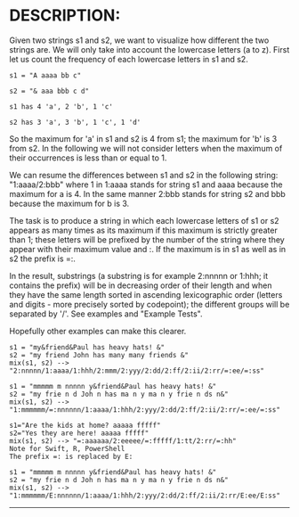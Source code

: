 # DESCRIPTION:
Given two strings s1 and s2, we want to visualize how different the two strings are. We will only take into account the lowercase letters (a to z). First let us count the frequency of each lowercase letters in s1 and s2.

    s1 = "A aaaa bb c"

    s2 = "& aaa bbb c d"

    s1 has 4 'a', 2 'b', 1 'c'

    s2 has 3 'a', 3 'b', 1 'c', 1 'd'

So the maximum for 'a' in s1 and s2 is 4 from s1; the maximum for 'b' is 3 from s2. In the following we will not consider letters when the maximum of their occurrences is less than or equal to 1.

We can resume the differences between s1 and s2 in the following string: "1:aaaa/2:bbb" where 1 in 1:aaaa stands for string s1 and aaaa because the maximum for a is 4. In the same manner 2:bbb stands for string s2 and bbb because the maximum for b is 3.

The task is to produce a string in which each lowercase letters of s1 or s2 appears as many times as its maximum if this maximum is strictly greater than 1; these letters will be prefixed by the number of the string where they appear with their maximum value and :. If the maximum is in s1 as well as in s2 the prefix is =:.

In the result, substrings (a substring is for example 2:nnnnn or 1:hhh; it contains the prefix) will be in decreasing order of their length and when they have the same length sorted in ascending lexicographic order (letters and digits - more precisely sorted by codepoint); the different groups will be separated by '/'. See examples and "Example Tests".

Hopefully other examples can make this clearer.

    s1 = "my&friend&Paul has heavy hats! &"
    s2 = "my friend John has many many friends &"
    mix(s1, s2) --> "2:nnnnn/1:aaaa/1:hhh/2:mmm/2:yyy/2:dd/2:ff/2:ii/2:rr/=:ee/=:ss"

    s1 = "mmmmm m nnnnn y&friend&Paul has heavy hats! &"
    s2 = "my frie n d Joh n has ma n y ma n y frie n ds n&"
    mix(s1, s2) --> "1:mmmmmm/=:nnnnnn/1:aaaa/1:hhh/2:yyy/2:dd/2:ff/2:ii/2:rr/=:ee/=:ss"

    s1="Are the kids at home? aaaaa fffff"
    s2="Yes they are here! aaaaa fffff"
    mix(s1, s2) --> "=:aaaaaa/2:eeeee/=:fffff/1:tt/2:rr/=:hh"
    Note for Swift, R, PowerShell
    The prefix =: is replaced by E:

    s1 = "mmmmm m nnnnn y&friend&Paul has heavy hats! &"
    s2 = "my frie n d Joh n has ma n y ma n y frie n ds n&"
    mix(s1, s2) --> "1:mmmmmm/E:nnnnnn/1:aaaa/1:hhh/2:yyy/2:dd/2:ff/2:ii/2:rr/E:ee/E:ss"  

-----
